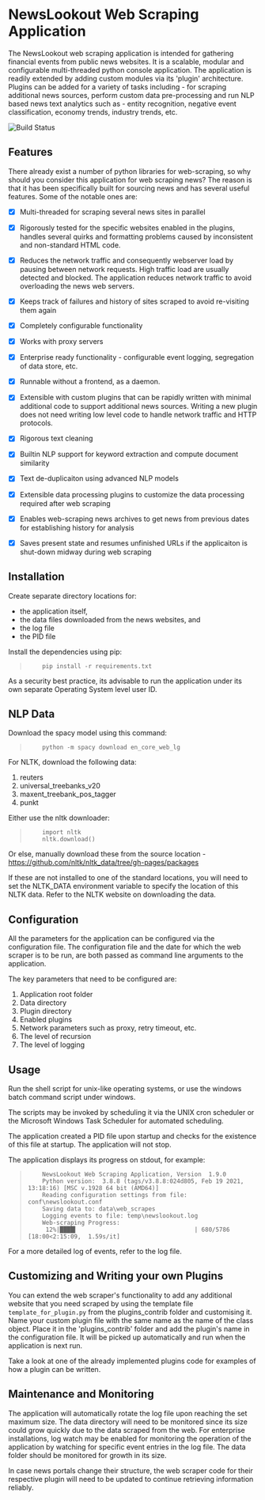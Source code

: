 # NewsLookout Web Scraping Application
The NewsLookout web scraping application is intended for gathering financial events from public news websites.
It is a scalable, modular and configurable multi-threaded python console application.
The application is readily extended by adding custom modules via its 'plugin' architecture. Plugins can be added for a variety of tasks including - for scraping additional news sources, perform custom data pre-processing and run NLP based news text analytics such as - entity recognition, negative event classification, economy trends, industry trends, etc.


![Build Status](https://github.com/sandeep-sandhu/NewsLookout/actions/workflows/python-app.yml/badge.svg)

## Features

There already exist a number of python libraries for web-scraping, so why should you consider this application for web scraping news? The reason is that it has been specifically built for sourcing news and has several useful features. Some of the notable ones are:

- [x] Multi-threaded for scraping several news sites in parallel
- [x] Rigorously tested for the specific websites enabled in the plugins, handles several quirks and formatting problems caused by inconsistent and non-standard HTML code.
- [x] Reduces the network traffic and consequently webserver load by pausing between network requests. High traffic load are usually detected and blocked. The application reduces network traffic to avoid overloading the news web servers.
- [x] Keeps track of failures and history of sites scraped to avoid re-visiting them again
- [x] Completely configurable functionality
- [x] Works with proxy servers
- [x] Enterprise ready functionality - configurable event logging, segregation of data store, etc.
- [x] Runnable without a frontend, as a daemon.
- [x] Extensible with custom plugins that can be rapidly written with minimal additional code to support additional news sources. Writing a new plugin does not need writing low level code to handle network traffic and HTTP protocols.
- [x] Rigorous text cleaning
- [x] Builtin NLP support for keyword extraction and compute document similarity
- [x] Text de-duplicaiton using advanced NLP models
- [x] Extensible data processing plugins to customize the data processing required after web scraping
- [x] Enables web-scraping news archives to get news from previous dates for establishing history for analysis
- [x] Saves present state and resumes unfinished URLs if the applicaiton is shut-down midway during web scraping


## Installation
Create separate directory locations for:
  - the application itself,
  - the data files downloaded from the news websites, and
  - the log file
  - the PID file


Install the dependencies using pip:
>         pip install -r requirements.txt

As a security best practice, its advisable to run the application under its own separate Operating System level user ID.

## NLP Data

Download the spacy model using this command:
>         python -m spacy download en_core_web_lg

For NLTK, download the following data:
  1. reuters
  1. universal_treebanks_v20
  1. maxent_treebank_pos_tagger
  1. punkt

Either use the nltk downloader:
>         import nltk
>         nltk.download()

Or else, manually download these from the source location - https://github.com/nltk/nltk_data/tree/gh-pages/packages

If these are not installed to one of the standard locations, you will need to set the NLTK_DATA environment variable to specify the location of this NLTK data. Refer to the NLTK website on downloading the data.


## Configuration

All the parameters for the application can be configured via the configuration file.
The configuration file and the date for which the web scraper is to be run, are both passed as command line arguments to the application.

The key parameters that need to be configured are:
  1. Application root folder
  1. Data directory
  1. Plugin directory
  1. Enabled plugins
  1. Network parameters such as proxy, retry timeout, etc.
  1. The level of recursion
  1. The level of logging


## Usage

Run the shell script for unix-like operating systems, or use the windows batch command script under windows.

The scripts may be invoked by scheduling it via the UNIX cron scheduler or the Microsoft Windows Task Scheduler for automated scheduling.

The application created a PID file upon startup and checks for the existence of this file at startup.  The application will not stop.

The application displays its progress on stdout, for example:

>         NewsLookout Web Scraping Application, Version  1.9.0
>         Python version:  3.8.8 (tags/v3.8.8:024d805, Feb 19 2021, 13:18:16) [MSC v.1928 64 bit (AMD64)]
>         Reading configuration settings from file: conf\newslookout.conf
>         Saving data to: data\web_scrapes
>         Logging events to file: temp\newslookout.log
>         Web-scraping Progress:
>          12%|████▍                                 | 680/5786 [18:00<2:15:09,  1.59s/it]


For a more detailed log of events, refer to the log file.


## Customizing and Writing your own Plugins

You can extend the web scraper's functionality to add any additional website that you need scraped by using the template file `template_for_plugin.py` from the plugins_contrib folder and customising it.  Name your custom plugin file with the same name as the name of the class object. Place it in the 'plugins_contrib' folder and add the plugin's name in the configuration file. It will be picked up automatically and run when the  application is next run.

Take a look at one of the already implemented plugins code for examples of how a plugin can be written.


## Maintenance and Monitoring

The application will automatically rotate the log file upon reaching the set maximum size.
The data directory will need to be monitored since its size could grow quickly due to
 the data scraped from the web.
For enterprise installations, log watch may be enabled for monitoring the operation of
 the application by watching for specific event entries in the log file. The data folder should be monitored for growth in its size.


In case news portals change their structure,
 the web scraper code for their respective plugin will need to be updated to continue 
 retrieving information reliably.

